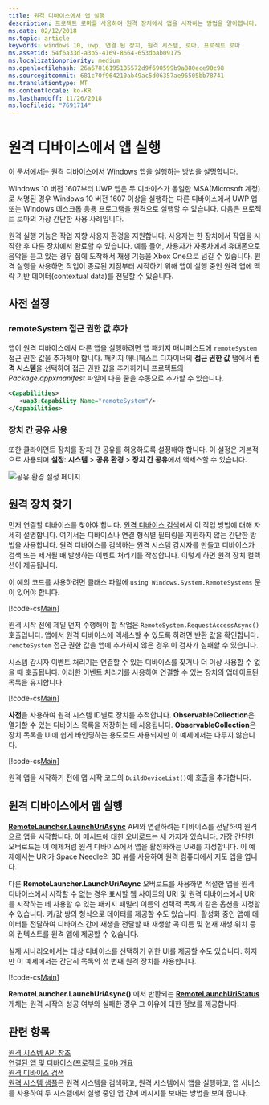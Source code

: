 ```yaml
---
title: 원격 디바이스에서 앱 실행
description: 프로젝트 로마를 사용하여 원격 장치에서 앱을 시작하는 방법을 알아봅니다.
ms.date: 02/12/2018
ms.topic: article
keywords: windows 10, uwp, 연결 된 장치, 원격 시스템, 로마, 프로젝트 로마
ms.assetid: 54f6a33d-a3b5-4169-8664-653dbab09175
ms.localizationpriority: medium
ms.openlocfilehash: 26a67816195105572d9f690599b9a880ece90c98
ms.sourcegitcommit: 681c70f964210ab49ac5d06357ae96505bb78741
ms.translationtype: MT
ms.contentlocale: ko-KR
ms.lasthandoff: 11/26/2018
ms.locfileid: "7691714"
---
```

# <a name="launch-an-app-on-a-remote-device"></a>원격 디바이스에서 앱 실행

이 문서에서는 원격 디바이스에서 Windows 앱을 실행하는 방법을 설명합니다.

Windows 10 버전 1607부터 UWP 앱은 두 디바이스가 동일한 MSA(Microsoft 계정)로 서명된 경우 Windows 10 버전 1607 이상을 실행하는 다른 디바이스에서 UWP 앱 또는 Windows 데스크톱 응용 프로그램을 원격으로 실행할 수 있습니다. 다음은 프로젝트 로마의 가장 간단한 사용 사례입니다.

원격 실행 기능은 작업 지향 사용자 환경을 지원합니다. 사용자는 한 장치에서 작업을 시작한 후 다른 장치에서 완료할 수 있습니다. 예를 들어, 사용자가 자동차에서 휴대폰으로 음악을 듣고 있는 경우 집에 도착해서 재생 기능을 Xbox One으로 넘길 수 있습니다. 원격 실행을 사용하면 작업이 종료된 지점부터 시작하기 위해 앱이 실행 중인 원격 앱에 맥락 기반 데이터(contextual data)를 전달할 수 있습니다.

## <a name="preliminary-setup"></a>사전 설정

### <a name="add-the-remotesystem-capability"></a>remoteSystem 접근 권한 값 추가

앱이 원격 디바이스에서 다른 앱을 실행하려면 앱 패키지 매니페스트에 `remoteSystem` 접근 권한 값을 추가해야 합니다. 패키지 매니페스트 디자이너의 **접근 권한 값** 탭에서 **원격 시스템**을 선택하여 접근 권한 값을 추가하거나 프로젝트의 _Package.appxmanifest_ 파일에 다음 줄을 수동으로 추가할 수 있습니다.

``` xml
<Capabilities>
   <uap3:Capability Name="remoteSystem"/>
</Capabilities>
```

### <a name="enable-cross-device-sharing"></a>장치 간 공유 사용

또한 클라이언트 장치를 장치 간 공유를 허용하도록 설정해야 합니다. 이 설정은 기본적으로 사용되며 **설정**: **시스템** > **공유 환경** > **장치 간 공유**에서 액세스할 수 있습니다. 

![공유 환경 설정 페이지](images/shared-experiences-settings.png)

## <a name="find-a-remote-device"></a>원격 장치 찾기

먼저 연결할 디바이스를 찾아야 합니다. [원격 디바이스 검색](discover-remote-devices.md)에서 이 작업 방법에 대해 자세히 설명합니다. 여기서는 디바이스나 연결 형식별 필터링을 지원하지 않는 간단한 방법을 사용합니다. 원격 디바이스를 검색하는 원격 시스템 감시자를 만들고 디바이스가 검색 또는 제거될 때 발생하는 이벤트 처리기를 작성합니다. 이렇게 하면 원격 장치 컬렉션이 제공됩니다.

이 예의 코드를 사용하려면 클래스 파일에 `using Windows.System.RemoteSystems` 문이 있어야 합니다.

[!code-cs[Main](./code/RemoteLaunchScenario/MainPage.xaml.cs#SnippetBuildDeviceList)]

원격 시작 전에 제일 먼저 수행해야 할 작업은 `RemoteSystem.RequestAccessAsync()` 호출입니다. 앱에서 원격 디바이스에 액세스할 수 있도록 하려면 반환 값을 확인합니다. `remoteSystem` 접근 권한 값을 앱에 추가하지 않은 경우 이 검사가 실패할 수 있습니다.

시스템 감시자 이벤트 처리기는 연결할 수 있는 디바이스를 찾거나 더 이상 사용할 수 없을 때 호출됩니다. 이러한 이벤트 처리기를 사용하여 연결할 수 있는 장치의 업데이트된 목록을 유지합니다.

[!code-cs[Main](./code/RemoteLaunchScenario/MainPage.xaml.cs#SnippetEventHandlers)]


**사전**을 사용하여 원격 시스템 ID별로 장치를 추적합니다. **ObservableCollection**은 열거할 수 있는 디바이스 목록을 저장하는 데 사용됩니다. **ObservableCollection**은 장치 목록을 UI에 쉽게 바인딩하는 용도로도 사용되지만 이 예제에서는 다루지 않습니다.

[!code-cs[Main](./code/RemoteLaunchScenario/MainPage.xaml.cs#SnippetMembers)]

원격 앱을 시작하기 전에 앱 시작 코드의 `BuildDeviceList()`에 호출을 추가합니다.

## <a name="launch-an-app-on-a-remote-device"></a>원격 디바이스에서 앱 실행

[**RemoteLauncher.LaunchUriAsync**](https://msdn.microsoft.com/library/windows/apps/windows.system.remotelauncher.launchuriasync.aspx) API와 연결하려는 디바이스를 전달하여 원격으로 앱을 시작합니다. 이 메서드에 대한 오버로드는 세 가지가 있습니다. 가장 간단한 오버로드는 이 예제처럼 원격 디바이스에서 앱을 활성화하는 URI를 지정합니다. 이 예제에서는 URI가 Space Needle의 3D 뷰를 사용하여 원격 컴퓨터에서 지도 앱을 엽니다.

다른 **RemoteLauncher.LaunchUriAsync** 오버로드를 사용하면 적절한 앱을 원격 디바이스에서 시작할 수 없는 경우 표시할 웹 사이트의 URI 및 원격 디바이스에서 URI를 시작하는 데 사용할 수 있는 패키지 패밀리 이름의 선택적 목록과 같은 옵션을 지정할 수 있습니다. 키/값 쌍의 형식으로 데이터를 제공할 수도 있습니다. 활성화 중인 앱에 데이터를 전달하여 디바이스 간에 재생을 전달할 때 재생할 곡 이름 및 현재 재생 위치 등의 컨텍스트를 원격 앱에 제공할 수 있습니다.

실제 시나리오에서는 대상 디바이스를 선택하기 위한 UI를 제공할 수도 있습니다. 하지만 이 예제에서는 간단히 목록의 첫 번째 원격 장치를 사용합니다.

[!code-cs[Main](./code/RemoteLaunchScenario/MainPage.xaml.cs#SnippetRemoteUriLaunch)]

**RemoteLauncher.LaunchUriAsync()** 에서 반환되는 [**RemoteLaunchUriStatus**](https://msdn.microsoft.com/library/windows/apps/windows.system.remotelaunchuristatus.aspx) 개체는 원격 시작의 성공 여부와 실패한 경우 그 이유에 대한 정보를 제공합니다.

## <a name="related-topics"></a>관련 항목

[원격 시스템 API 참조](https://msdn.microsoft.com/library/windows/apps/Windows.System.RemoteSystems)  
[연결된 앱 및 디바이스(프로젝트 로마) 개요](connected-apps-and-devices.md)  
[원격 디바이스 검색](discover-remote-devices.md)  
[원격 시스템 샘플](https://github.com/Microsoft/Windows-universal-samples/tree/dev/Samples/RemoteSystems)은 원격 시스템을 검색하고, 원격 시스템에서 앱을 실행하고, 앱 서비스를 사용하여 두 시스템에서 실행 중인 앱 간에 메시지를 보내는 방법을 보여 줍니다.
